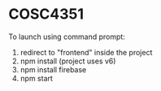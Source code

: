 # COSC4351

To launch using command prompt:
1. redirect to "frontend" inside the project
2. npm install (project uses v6)
3. npm install firebase
4. npm start
